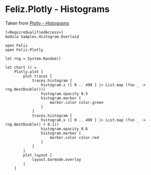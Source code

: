 # Feliz.Plotly - Histograms

Taken from [Plotly - Histograms](https://plot.ly/javascript/histograms/)

```fsharp:plotly-chart-histogram-overlaid
[<RequireQualifiedAccess>]
module Samples.Histogram.Overlaid

open Feliz
open Feliz.Plotly

let rng = System.Random()

let chart () =
    Plotly.plot [
        plot.traces [
            traces.histogram [
                histogram.x ([ 0 .. 499 ] |> List.map (fun _ -> rng.NextDouble()))
                histogram.opacity 0.5
                histogram.marker [
                    marker.color color.green
                ]
            ]
            traces.histogram [
                histogram.x ([ 0 .. 499 ] |> List.map (fun _ -> rng.NextDouble() + 0.1))
                histogram.opacity 0.6
                histogram.marker [
                    marker.color color.red
                ]
            ]
        ]
        plot.layout [
            layout.barmode.overlay
        ]
    ]
```